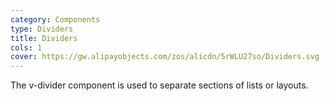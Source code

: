```yaml
---
category: Components
type: Dividers
title: Dividers
cols: 1
cover: https://gw.alipayobjects.com/zos/alicdn/5rWLU27so/Dividers.svg
---
```


The v-divider component is used to separate sections of lists or layouts.
